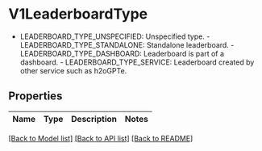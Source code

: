# V1LeaderboardType

 - LEADERBOARD_TYPE_UNSPECIFIED: Unspecified type.  - LEADERBOARD_TYPE_STANDALONE: Standalone leaderboard.  - LEADERBOARD_TYPE_DASHBOARD: Leaderboard is part of a dashboard.  - LEADERBOARD_TYPE_SERVICE: Leaderboard created by other service such as h2oGPTe.

## Properties

Name | Type | Description | Notes
------------ | ------------- | ------------- | -------------

[[Back to Model list]](../README.md#documentation-for-models) [[Back to API list]](../README.md#documentation-for-api-endpoints) [[Back to README]](../README.md)


